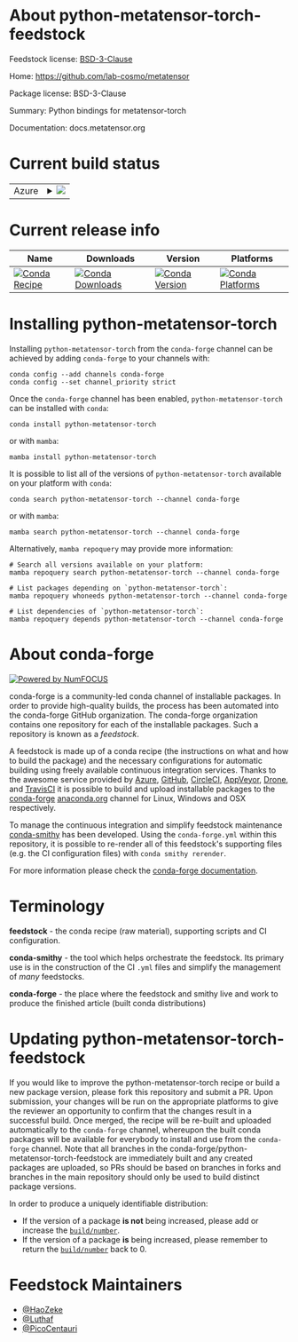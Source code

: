 About python-metatensor-torch-feedstock
=======================================

Feedstock license: [BSD-3-Clause](https://github.com/conda-forge/python-metatensor-torch-feedstock/blob/main/LICENSE.txt)

Home: https://github.com/lab-cosmo/metatensor

Package license: BSD-3-Clause

Summary: Python bindings for metatensor-torch

Documentation: docs.metatensor.org

Current build status
====================


<table>
    
  <tr>
    <td>Azure</td>
    <td>
      <details>
        <summary>
          <a href="https://dev.azure.com/conda-forge/feedstock-builds/_build/latest?definitionId=25395&branchName=main">
            <img src="https://dev.azure.com/conda-forge/feedstock-builds/_apis/build/status/python-metatensor-torch-feedstock?branchName=main">
          </a>
        </summary>
        <table>
          <thead><tr><th>Variant</th><th>Status</th></tr></thead>
          <tbody><tr>
              <td>linux_64_python3.10.____cpython</td>
              <td>
                <a href="https://dev.azure.com/conda-forge/feedstock-builds/_build/latest?definitionId=25395&branchName=main">
                  <img src="https://dev.azure.com/conda-forge/feedstock-builds/_apis/build/status/python-metatensor-torch-feedstock?branchName=main&jobName=linux&configuration=linux%20linux_64_python3.10.____cpython" alt="variant">
                </a>
              </td>
            </tr><tr>
              <td>linux_64_python3.11.____cpython</td>
              <td>
                <a href="https://dev.azure.com/conda-forge/feedstock-builds/_build/latest?definitionId=25395&branchName=main">
                  <img src="https://dev.azure.com/conda-forge/feedstock-builds/_apis/build/status/python-metatensor-torch-feedstock?branchName=main&jobName=linux&configuration=linux%20linux_64_python3.11.____cpython" alt="variant">
                </a>
              </td>
            </tr><tr>
              <td>linux_64_python3.12.____cpython</td>
              <td>
                <a href="https://dev.azure.com/conda-forge/feedstock-builds/_build/latest?definitionId=25395&branchName=main">
                  <img src="https://dev.azure.com/conda-forge/feedstock-builds/_apis/build/status/python-metatensor-torch-feedstock?branchName=main&jobName=linux&configuration=linux%20linux_64_python3.12.____cpython" alt="variant">
                </a>
              </td>
            </tr><tr>
              <td>linux_64_python3.13.____cp313</td>
              <td>
                <a href="https://dev.azure.com/conda-forge/feedstock-builds/_build/latest?definitionId=25395&branchName=main">
                  <img src="https://dev.azure.com/conda-forge/feedstock-builds/_apis/build/status/python-metatensor-torch-feedstock?branchName=main&jobName=linux&configuration=linux%20linux_64_python3.13.____cp313" alt="variant">
                </a>
              </td>
            </tr><tr>
              <td>linux_64_python3.9.____cpython</td>
              <td>
                <a href="https://dev.azure.com/conda-forge/feedstock-builds/_build/latest?definitionId=25395&branchName=main">
                  <img src="https://dev.azure.com/conda-forge/feedstock-builds/_apis/build/status/python-metatensor-torch-feedstock?branchName=main&jobName=linux&configuration=linux%20linux_64_python3.9.____cpython" alt="variant">
                </a>
              </td>
            </tr><tr>
              <td>linux_aarch64_python3.10.____cpython</td>
              <td>
                <a href="https://dev.azure.com/conda-forge/feedstock-builds/_build/latest?definitionId=25395&branchName=main">
                  <img src="https://dev.azure.com/conda-forge/feedstock-builds/_apis/build/status/python-metatensor-torch-feedstock?branchName=main&jobName=linux&configuration=linux%20linux_aarch64_python3.10.____cpython" alt="variant">
                </a>
              </td>
            </tr><tr>
              <td>linux_aarch64_python3.11.____cpython</td>
              <td>
                <a href="https://dev.azure.com/conda-forge/feedstock-builds/_build/latest?definitionId=25395&branchName=main">
                  <img src="https://dev.azure.com/conda-forge/feedstock-builds/_apis/build/status/python-metatensor-torch-feedstock?branchName=main&jobName=linux&configuration=linux%20linux_aarch64_python3.11.____cpython" alt="variant">
                </a>
              </td>
            </tr><tr>
              <td>linux_aarch64_python3.12.____cpython</td>
              <td>
                <a href="https://dev.azure.com/conda-forge/feedstock-builds/_build/latest?definitionId=25395&branchName=main">
                  <img src="https://dev.azure.com/conda-forge/feedstock-builds/_apis/build/status/python-metatensor-torch-feedstock?branchName=main&jobName=linux&configuration=linux%20linux_aarch64_python3.12.____cpython" alt="variant">
                </a>
              </td>
            </tr><tr>
              <td>linux_aarch64_python3.13.____cp313</td>
              <td>
                <a href="https://dev.azure.com/conda-forge/feedstock-builds/_build/latest?definitionId=25395&branchName=main">
                  <img src="https://dev.azure.com/conda-forge/feedstock-builds/_apis/build/status/python-metatensor-torch-feedstock?branchName=main&jobName=linux&configuration=linux%20linux_aarch64_python3.13.____cp313" alt="variant">
                </a>
              </td>
            </tr><tr>
              <td>linux_aarch64_python3.9.____cpython</td>
              <td>
                <a href="https://dev.azure.com/conda-forge/feedstock-builds/_build/latest?definitionId=25395&branchName=main">
                  <img src="https://dev.azure.com/conda-forge/feedstock-builds/_apis/build/status/python-metatensor-torch-feedstock?branchName=main&jobName=linux&configuration=linux%20linux_aarch64_python3.9.____cpython" alt="variant">
                </a>
              </td>
            </tr><tr>
              <td>osx_64_python3.10.____cpython</td>
              <td>
                <a href="https://dev.azure.com/conda-forge/feedstock-builds/_build/latest?definitionId=25395&branchName=main">
                  <img src="https://dev.azure.com/conda-forge/feedstock-builds/_apis/build/status/python-metatensor-torch-feedstock?branchName=main&jobName=osx&configuration=osx%20osx_64_python3.10.____cpython" alt="variant">
                </a>
              </td>
            </tr><tr>
              <td>osx_64_python3.11.____cpython</td>
              <td>
                <a href="https://dev.azure.com/conda-forge/feedstock-builds/_build/latest?definitionId=25395&branchName=main">
                  <img src="https://dev.azure.com/conda-forge/feedstock-builds/_apis/build/status/python-metatensor-torch-feedstock?branchName=main&jobName=osx&configuration=osx%20osx_64_python3.11.____cpython" alt="variant">
                </a>
              </td>
            </tr><tr>
              <td>osx_64_python3.12.____cpython</td>
              <td>
                <a href="https://dev.azure.com/conda-forge/feedstock-builds/_build/latest?definitionId=25395&branchName=main">
                  <img src="https://dev.azure.com/conda-forge/feedstock-builds/_apis/build/status/python-metatensor-torch-feedstock?branchName=main&jobName=osx&configuration=osx%20osx_64_python3.12.____cpython" alt="variant">
                </a>
              </td>
            </tr><tr>
              <td>osx_64_python3.13.____cp313</td>
              <td>
                <a href="https://dev.azure.com/conda-forge/feedstock-builds/_build/latest?definitionId=25395&branchName=main">
                  <img src="https://dev.azure.com/conda-forge/feedstock-builds/_apis/build/status/python-metatensor-torch-feedstock?branchName=main&jobName=osx&configuration=osx%20osx_64_python3.13.____cp313" alt="variant">
                </a>
              </td>
            </tr><tr>
              <td>osx_64_python3.9.____cpython</td>
              <td>
                <a href="https://dev.azure.com/conda-forge/feedstock-builds/_build/latest?definitionId=25395&branchName=main">
                  <img src="https://dev.azure.com/conda-forge/feedstock-builds/_apis/build/status/python-metatensor-torch-feedstock?branchName=main&jobName=osx&configuration=osx%20osx_64_python3.9.____cpython" alt="variant">
                </a>
              </td>
            </tr><tr>
              <td>osx_arm64_python3.10.____cpython</td>
              <td>
                <a href="https://dev.azure.com/conda-forge/feedstock-builds/_build/latest?definitionId=25395&branchName=main">
                  <img src="https://dev.azure.com/conda-forge/feedstock-builds/_apis/build/status/python-metatensor-torch-feedstock?branchName=main&jobName=osx&configuration=osx%20osx_arm64_python3.10.____cpython" alt="variant">
                </a>
              </td>
            </tr><tr>
              <td>osx_arm64_python3.11.____cpython</td>
              <td>
                <a href="https://dev.azure.com/conda-forge/feedstock-builds/_build/latest?definitionId=25395&branchName=main">
                  <img src="https://dev.azure.com/conda-forge/feedstock-builds/_apis/build/status/python-metatensor-torch-feedstock?branchName=main&jobName=osx&configuration=osx%20osx_arm64_python3.11.____cpython" alt="variant">
                </a>
              </td>
            </tr><tr>
              <td>osx_arm64_python3.12.____cpython</td>
              <td>
                <a href="https://dev.azure.com/conda-forge/feedstock-builds/_build/latest?definitionId=25395&branchName=main">
                  <img src="https://dev.azure.com/conda-forge/feedstock-builds/_apis/build/status/python-metatensor-torch-feedstock?branchName=main&jobName=osx&configuration=osx%20osx_arm64_python3.12.____cpython" alt="variant">
                </a>
              </td>
            </tr><tr>
              <td>osx_arm64_python3.13.____cp313</td>
              <td>
                <a href="https://dev.azure.com/conda-forge/feedstock-builds/_build/latest?definitionId=25395&branchName=main">
                  <img src="https://dev.azure.com/conda-forge/feedstock-builds/_apis/build/status/python-metatensor-torch-feedstock?branchName=main&jobName=osx&configuration=osx%20osx_arm64_python3.13.____cp313" alt="variant">
                </a>
              </td>
            </tr><tr>
              <td>osx_arm64_python3.9.____cpython</td>
              <td>
                <a href="https://dev.azure.com/conda-forge/feedstock-builds/_build/latest?definitionId=25395&branchName=main">
                  <img src="https://dev.azure.com/conda-forge/feedstock-builds/_apis/build/status/python-metatensor-torch-feedstock?branchName=main&jobName=osx&configuration=osx%20osx_arm64_python3.9.____cpython" alt="variant">
                </a>
              </td>
            </tr><tr>
              <td>win_64_python3.10.____cpython</td>
              <td>
                <a href="https://dev.azure.com/conda-forge/feedstock-builds/_build/latest?definitionId=25395&branchName=main">
                  <img src="https://dev.azure.com/conda-forge/feedstock-builds/_apis/build/status/python-metatensor-torch-feedstock?branchName=main&jobName=win&configuration=win%20win_64_python3.10.____cpython" alt="variant">
                </a>
              </td>
            </tr><tr>
              <td>win_64_python3.11.____cpython</td>
              <td>
                <a href="https://dev.azure.com/conda-forge/feedstock-builds/_build/latest?definitionId=25395&branchName=main">
                  <img src="https://dev.azure.com/conda-forge/feedstock-builds/_apis/build/status/python-metatensor-torch-feedstock?branchName=main&jobName=win&configuration=win%20win_64_python3.11.____cpython" alt="variant">
                </a>
              </td>
            </tr><tr>
              <td>win_64_python3.12.____cpython</td>
              <td>
                <a href="https://dev.azure.com/conda-forge/feedstock-builds/_build/latest?definitionId=25395&branchName=main">
                  <img src="https://dev.azure.com/conda-forge/feedstock-builds/_apis/build/status/python-metatensor-torch-feedstock?branchName=main&jobName=win&configuration=win%20win_64_python3.12.____cpython" alt="variant">
                </a>
              </td>
            </tr><tr>
              <td>win_64_python3.13.____cp313</td>
              <td>
                <a href="https://dev.azure.com/conda-forge/feedstock-builds/_build/latest?definitionId=25395&branchName=main">
                  <img src="https://dev.azure.com/conda-forge/feedstock-builds/_apis/build/status/python-metatensor-torch-feedstock?branchName=main&jobName=win&configuration=win%20win_64_python3.13.____cp313" alt="variant">
                </a>
              </td>
            </tr><tr>
              <td>win_64_python3.9.____cpython</td>
              <td>
                <a href="https://dev.azure.com/conda-forge/feedstock-builds/_build/latest?definitionId=25395&branchName=main">
                  <img src="https://dev.azure.com/conda-forge/feedstock-builds/_apis/build/status/python-metatensor-torch-feedstock?branchName=main&jobName=win&configuration=win%20win_64_python3.9.____cpython" alt="variant">
                </a>
              </td>
            </tr>
          </tbody>
        </table>
      </details>
    </td>
  </tr>
</table>

Current release info
====================

| Name | Downloads | Version | Platforms |
| --- | --- | --- | --- |
| [![Conda Recipe](https://img.shields.io/badge/recipe-python--metatensor--torch-green.svg)](https://anaconda.org/conda-forge/python-metatensor-torch) | [![Conda Downloads](https://img.shields.io/conda/dn/conda-forge/python-metatensor-torch.svg)](https://anaconda.org/conda-forge/python-metatensor-torch) | [![Conda Version](https://img.shields.io/conda/vn/conda-forge/python-metatensor-torch.svg)](https://anaconda.org/conda-forge/python-metatensor-torch) | [![Conda Platforms](https://img.shields.io/conda/pn/conda-forge/python-metatensor-torch.svg)](https://anaconda.org/conda-forge/python-metatensor-torch) |

Installing python-metatensor-torch
==================================

Installing `python-metatensor-torch` from the `conda-forge` channel can be achieved by adding `conda-forge` to your channels with:

```
conda config --add channels conda-forge
conda config --set channel_priority strict
```

Once the `conda-forge` channel has been enabled, `python-metatensor-torch` can be installed with `conda`:

```
conda install python-metatensor-torch
```

or with `mamba`:

```
mamba install python-metatensor-torch
```

It is possible to list all of the versions of `python-metatensor-torch` available on your platform with `conda`:

```
conda search python-metatensor-torch --channel conda-forge
```

or with `mamba`:

```
mamba search python-metatensor-torch --channel conda-forge
```

Alternatively, `mamba repoquery` may provide more information:

```
# Search all versions available on your platform:
mamba repoquery search python-metatensor-torch --channel conda-forge

# List packages depending on `python-metatensor-torch`:
mamba repoquery whoneeds python-metatensor-torch --channel conda-forge

# List dependencies of `python-metatensor-torch`:
mamba repoquery depends python-metatensor-torch --channel conda-forge
```


About conda-forge
=================

[![Powered by
NumFOCUS](https://img.shields.io/badge/powered%20by-NumFOCUS-orange.svg?style=flat&colorA=E1523D&colorB=007D8A)](https://numfocus.org)

conda-forge is a community-led conda channel of installable packages.
In order to provide high-quality builds, the process has been automated into the
conda-forge GitHub organization. The conda-forge organization contains one repository
for each of the installable packages. Such a repository is known as a *feedstock*.

A feedstock is made up of a conda recipe (the instructions on what and how to build
the package) and the necessary configurations for automatic building using freely
available continuous integration services. Thanks to the awesome service provided by
[Azure](https://azure.microsoft.com/en-us/services/devops/), [GitHub](https://github.com/),
[CircleCI](https://circleci.com/), [AppVeyor](https://www.appveyor.com/),
[Drone](https://cloud.drone.io/welcome), and [TravisCI](https://travis-ci.com/)
it is possible to build and upload installable packages to the
[conda-forge](https://anaconda.org/conda-forge) [anaconda.org](https://anaconda.org/)
channel for Linux, Windows and OSX respectively.

To manage the continuous integration and simplify feedstock maintenance
[conda-smithy](https://github.com/conda-forge/conda-smithy) has been developed.
Using the ``conda-forge.yml`` within this repository, it is possible to re-render all of
this feedstock's supporting files (e.g. the CI configuration files) with ``conda smithy rerender``.

For more information please check the [conda-forge documentation](https://conda-forge.org/docs/).

Terminology
===========

**feedstock** - the conda recipe (raw material), supporting scripts and CI configuration.

**conda-smithy** - the tool which helps orchestrate the feedstock.
                   Its primary use is in the construction of the CI ``.yml`` files
                   and simplify the management of *many* feedstocks.

**conda-forge** - the place where the feedstock and smithy live and work to
                  produce the finished article (built conda distributions)


Updating python-metatensor-torch-feedstock
==========================================

If you would like to improve the python-metatensor-torch recipe or build a new
package version, please fork this repository and submit a PR. Upon submission,
your changes will be run on the appropriate platforms to give the reviewer an
opportunity to confirm that the changes result in a successful build. Once
merged, the recipe will be re-built and uploaded automatically to the
`conda-forge` channel, whereupon the built conda packages will be available for
everybody to install and use from the `conda-forge` channel.
Note that all branches in the conda-forge/python-metatensor-torch-feedstock are
immediately built and any created packages are uploaded, so PRs should be based
on branches in forks and branches in the main repository should only be used to
build distinct package versions.

In order to produce a uniquely identifiable distribution:
 * If the version of a package **is not** being increased, please add or increase
   the [``build/number``](https://docs.conda.io/projects/conda-build/en/latest/resources/define-metadata.html#build-number-and-string).
 * If the version of a package **is** being increased, please remember to return
   the [``build/number``](https://docs.conda.io/projects/conda-build/en/latest/resources/define-metadata.html#build-number-and-string)
   back to 0.

Feedstock Maintainers
=====================

* [@HaoZeke](https://github.com/HaoZeke/)
* [@Luthaf](https://github.com/Luthaf/)
* [@PicoCentauri](https://github.com/PicoCentauri/)

